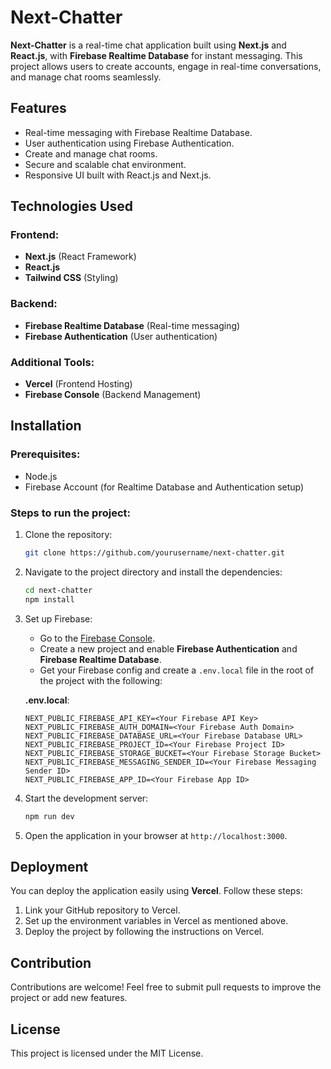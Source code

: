 # Next-Chatter

**Next-Chatter** is a real-time chat application built using **Next.js** and **React.js**, with **Firebase Realtime Database** for instant messaging. This project allows users to create accounts, engage in real-time conversations, and manage chat rooms seamlessly.

## Features

- Real-time messaging with Firebase Realtime Database.
- User authentication using Firebase Authentication.
- Create and manage chat rooms.
- Secure and scalable chat environment.
- Responsive UI built with React.js and Next.js.

## Technologies Used

### Frontend:
- **Next.js** (React Framework)
- **React.js**
- **Tailwind CSS** (Styling)

### Backend:
- **Firebase Realtime Database** (Real-time messaging)
- **Firebase Authentication** (User authentication)

### Additional Tools:
- **Vercel** (Frontend Hosting)
- **Firebase Console** (Backend Management)

## Installation

### Prerequisites:
- Node.js
- Firebase Account (for Realtime Database and Authentication setup)

### Steps to run the project:

1. Clone the repository:

    ```bash
    git clone https://github.com/yourusername/next-chatter.git
    ```

2. Navigate to the project directory and install the dependencies:

    ```bash
    cd next-chatter
    npm install
    ```

3. Set up Firebase:
   - Go to the [Firebase Console](https://console.firebase.google.com/).
   - Create a new project and enable **Firebase Authentication** and **Firebase Realtime Database**.
   - Get your Firebase config and create a `.env.local` file in the root of the project with the following:

    **.env.local**:
    ```env
    NEXT_PUBLIC_FIREBASE_API_KEY=<Your Firebase API Key>
    NEXT_PUBLIC_FIREBASE_AUTH_DOMAIN=<Your Firebase Auth Domain>
    NEXT_PUBLIC_FIREBASE_DATABASE_URL=<Your Firebase Database URL>
    NEXT_PUBLIC_FIREBASE_PROJECT_ID=<Your Firebase Project ID>
    NEXT_PUBLIC_FIREBASE_STORAGE_BUCKET=<Your Firebase Storage Bucket>
    NEXT_PUBLIC_FIREBASE_MESSAGING_SENDER_ID=<Your Firebase Messaging Sender ID>
    NEXT_PUBLIC_FIREBASE_APP_ID=<Your Firebase App ID>
    ```

4. Start the development server:

    ```bash
    npm run dev
    ```

5. Open the application in your browser at `http://localhost:3000`.

## Deployment

You can deploy the application easily using **Vercel**. Follow these steps:

1. Link your GitHub repository to Vercel.
2. Set up the environment variables in Vercel as mentioned above.
3. Deploy the project by following the instructions on Vercel.

## Contribution

Contributions are welcome! Feel free to submit pull requests to improve the project or add new features.

## License

This project is licensed under the MIT License.

